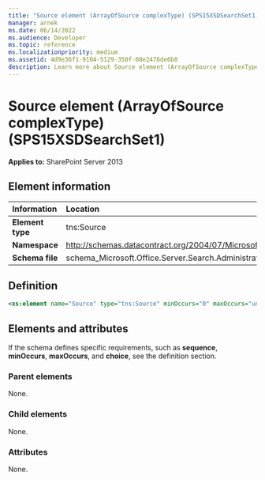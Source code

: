 ```yaml
---
title: "Source element (ArrayOfSource complexType) (SPS15XSDSearchSet1)"
manager: arnek
ms.date: 06/14/2022
ms.audience: Developer
ms.topic: reference
ms.localizationpriority: medium
ms.assetid: 4d9e36f1-9104-5129-350f-08e2476de6b8
description: Learn more about Source element (ArrayOfSource complexType) (SPS15XSDSearchSet1).
---
```


# Source element (ArrayOfSource complexType) (SPS15XSDSearchSet1)

**Applies to:** SharePoint Server 2013

## Element information

|Information|Location|
|:-----|:-----|
|**Element type**  |tns:Source   |
|**Namespace**  |http://schemas.datacontract.org/2004/07/Microsoft.Office.Server.Search.Administration.Query   |
|**Schema file**  |schema_Microsoft.Office.Server.Search.Administration.Query.xsd   |

## Definition

```XML
<xs:element name="Source" type="tns:Source" minOccurs="0" maxOccurs="unbounded"></xs:element>

```

## Elements and attributes

If the schema defines specific requirements, such as **sequence**, **minOccurs**, **maxOccurs**, and **choice**, see the definition section.

### Parent elements

None.

### Child elements

None.

### Attributes

None.
